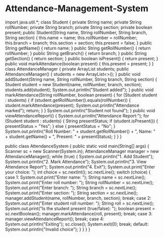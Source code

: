 # Attendance-Management-System
import java.util.*;
class Student {
    private String name;
    private String rollNumber;
    private String branch;
    private String section;
    private boolean present;
    public Student(String name, String rollNumber, String branch, String section) {
        this.name = name;
        this.rollNumber = rollNumber;
        this.branch = branch;
        this.section = section;
        this.present = false;
    }
    public String getName() {
        return name;
    }
    public String getRollNumber() {
        return rollNumber;
    }
    public String getBranch() {
        return branch;
    }
    public String getSection() {
        return section;
    }
    public boolean isPresent() {
        return present;
    }
    public void markAttendance(boolean present) {
        this.present = present;
    }
}
class AttendanceManager {
    private ArrayList<Student> students;
    public AttendanceManager() {
        students = new ArrayList<>();
    }
    public void addStudent(String name, String rollNumber, String branch, String section) {
        Student student = new Student(name, rollNumber, branch, section);
        students.add(student);
        System.out.println("Student added");
    }
    public void markAttendance(String rollNumber, boolean present) {
        for (Student student : students) {
            if (student.getRollNumber().equals(rollNumber)) {
                student.markAttendance(present);
                System.out.println("Attendance marked");
                return;
            }
        }
        System.out.println("Student not found");
    }
    public void viewAttendanceReport() {
    System.out.println("Attendance Report:");
    for (Student student : students) {
        String presentStatus;
        if (student.isPresent()) {
            presentStatus = "Yes";
        } else {
            presentStatus = "No";
        }
        System.out.println("Roll Number: " + student.getRollNumber() + ", Name: " + student.getName() + ", Present: " + presentStatus);
    }
}
}

public class AttendanceSystem {
    public static void main(String[] args) {
        Scanner sc = new Scanner(System.in);
        AttendanceManager manager = new AttendanceManager();
        while (true) {
            System.out.println("1. Add Student");
            System.out.println("2. Mark Attendance");
            System.out.println("3. View Attendance Report");
            System.out.println("4. Exit");
            System.out.print("Enter your choice: ");
            int choice = sc.nextInt();
            sc.nextLine();
            switch (choice) {
                case 1:
                    System.out.print("Enter name: ");
                    String name = sc.nextLine();
                    System.out.print("Enter roll number: ");
                    String rollNumber = sc.nextLine();
                    System.out.print("Enter branch: ");
                    String branch = sc.nextLine();
                    System.out.print("Enter section: ");
                    String section = sc.nextLine();
                    manager.addStudent(name, rollNumber, branch, section);
                    break;
                case 2:
                    System.out.print("Enter student roll number: ");
                    String roll = sc.nextLine();
                    System.out.print("Is the student present (true/false): ");
                    boolean present = sc.nextBoolean();
                    manager.markAttendance(roll, present);
                    break;
                case 3:
                    manager.viewAttendanceReport();
                    break;
                case 4:
                    System.out.println("Exiting");
                    sc.close();
                    System.exit(0);
                    break;
                default:
                    System.out.println("Invalid choice");
            }
        }
    }
}
